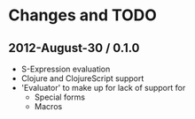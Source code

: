 # Changes and TODO

## 2012-August-30 / 0.1.0

* S-Expression evaluation
* Clojure and ClojureScript support
* 'Evaluator' to make up for lack of support for
  * Special forms
  * Macros